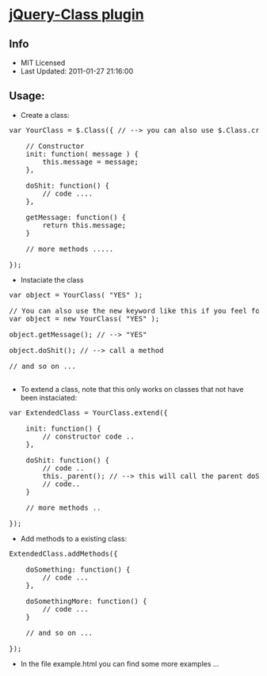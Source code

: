 [jQuery-Class plugin](https://github.com/kilhage/jquery-class)
================================

Info
----------------------------
* MIT Licensed
* Last Updated: 2011-01-27 21:16:00


Usage:
----------------------------

* Create a class:
<pre>
var YourClass = $.Class({ // --> you can also use $.Class.create(); to do the same thing...
    
    // Constructor
    init: function( message ) {
        this.message = message;
    },

    doShit: function() {
        // code ....
    },

    getMessage: function() {
        return this.message;
    }

    // more methods .....

});
</pre>

* Instaciate the class
<pre>
var object = YourClass( "YES" );

// You can also use the new keyword like this if you feel for it, but it isn't needed..
var object = new YourClass( "YES" ); 

object.getMessage(); // --> "YES"

object.doShit(); // --> call a method

// and so on ...

</pre>

* To extend a class, note that this only works on classes that not have been instaciated:
<pre>
var ExtendedClass = YourClass.extend({

    init: function() {
        // constructor code ..
    },

    doShit: function() {
        // code ..
        this._parent(); // --> this will call the parent doShit method in the "YourClass" class
        // code..
    }

    // more methods ..

});
</pre>

* Add methods to a existing class:
<pre>
ExtendedClass.addMethods({

    doSomething: function() {
        // code ...
    },

    doSomethingMore: function() {
        // code ...
    }

    // and so on ...

});
</pre>

* In the file example.html you can find some more examples ...
